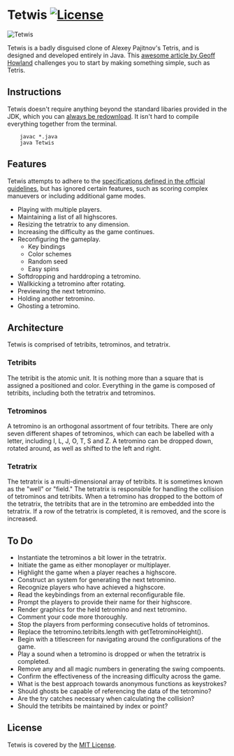 # Tetwis [![License](http://img.shields.io/:license-mit-blue.svg)](http://tetwis.mit-license.org)

![Tetwis](http://i.imgur.com/lHgYe9R.gif)

Tetwis is a badly disguised clone of Alexey Pajitnov's Tetris, and is designed and developed
entirely in Java. This [awesome article by Geoff Howland][0] challenges you to start by making
something simple, such as Tetris.

## Instructions ##

Tetwis doesn't require anything beyond the standard libaries provided in the JDK, which
you can [always be redownload][2]. It isn't hard to compile everything together from the terminal.

```
    javac *.java
    java Tetwis
```

## Features ##

Tetwis attempts to adhere to the [specifications defined in the official guidelines][1], but
has ignored certain features, such as scoring complex manuevers or including additional game modes.

 - Playing with multiple players.
 - Maintaining a list of all highscores.
 - Resizing the tetratrix to any dimension.
 - Increasing the difficulty as the game continues.
 - Reconfiguring the gameplay.
   - Key bindings
   - Color schemes
   - Random seed
   - Easy spins
 - Softdropping and harddroping a tetromino.
 - Wallkicking a tetromino after rotating.
 - Previewing the next tetromino.
 - Holding another tetromino.
 - Ghosting a tetromino.

## Architecture ##

Tetwis is comprised of tetribits, tetrominos, and tetratrix.

### Tetribits ###

The tetribit is the atomic unit. It is nothing more than a square that is assigned a positioned and
color. Everything in the game is composed of tetribits, including both the tetratrix and tetrominos.

### Tetrominos ###

A tetromino is an orthogonal assortment of four tetribits. There are only seven different shapes of
tetrominos, which can each be labelled with a letter, including I, L, J, O, T, S and Z. A tetromino
can be dropped down, rotated around, as well as shifted to the left and right.

### Tetratrix ###

The tetratrix is a multi-dimensional array of tetribits. It is sometimes known as the "well" or "field."
The tetratrix is responsible for handling the collision of tetrominos and tetribits. When a tetromino
has dropped to the bottom of the tetratrix, the tetribits that are in the tetromino are embedded into
the tetratrix. If a row of the tetratrix is completed, it is removed, and the score is increased.

## To Do ##
 - Instantiate the tetrominos a bit lower in the tetratrix.
 - Initiate the game as either monoplayer or multiplayer.
 - Highlight the game when a player reaches a highscore.
 - Construct an system for generating the next tetromino.
 - Recognize players who have achieved a highscore.
 - Read the keybindings from an external reconfigurable file.
 - Prompt the players to provide their name for their highscore.
 - Render graphics for the held tetromino and next tetromino.
 - Comment your code more thoroughly.
 - Stop the players from performing consecutive holds of tetrominos.
 - Replace the tetromino.tetribits.length with getTetrominoHeight().
 - Begin with a titlescreen for navigating around the configurations of the game.
 - Play a sound when a tetromino is dropped or when the tetratrix is completed.
 - Remove any and all magic numbers in generating the swing compoents.
 - Confirm the effectiveness of the increasing difficulty across the game.
 - What is the best approach towards anonymous functions as keystrokes?
 - Should ghosts be capable of referencing the data of the tetromino?
 - Are the try catches necessary when calculating the collision?
 - Should the tetribits be maintained by index or point?

## License ##

Tetwis is covered by the [MIT License](http://tetwis.mit-license.org).

[0]: http://web.archive.org/web/20051104034215/http://www.lupinegames.com/articles/path_to_dev.html
[1]: http://tetris.wikia.com/wiki/Tetris_Guideline
[2]: http://www.oracle.com/technetwork/java/javase/downloads/index.html
